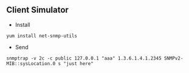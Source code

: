 

## Client Simulator
- Install
```
yum install net-snmp-utils
```

- Send
```
snmptrap -v 2c -c public 127.0.0.1 "aaa" 1.3.6.1.4.1.2345 SNMPv2-MIB::sysLocation.0 s "just here" 
```
